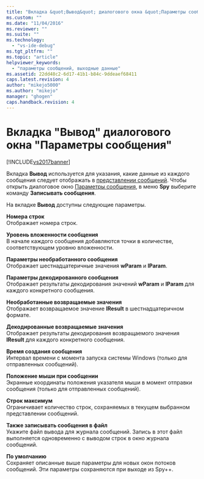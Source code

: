 ```yaml
---
title: "Вкладка &quot;Вывод&quot; диалогового окна &quot;Параметры сообщения&quot; | Microsoft Docs"
ms.custom: ""
ms.date: "11/04/2016"
ms.reviewer: ""
ms.suite: ""
ms.technology: 
  - "vs-ide-debug"
ms.tgt_pltfrm: ""
ms.topic: "article"
helpviewer_keywords: 
  - "параметры сообщений, выходные данные"
ms.assetid: 22dd48c2-6d17-41b1-b84c-9ddeaef68411
caps.latest.revision: 4
author: "mikejo5000"
ms.author: "mikejo"
manager: "ghogen"
caps.handback.revision: 4
---
```

# Вкладка &quot;Вывод&quot; диалогового окна &quot;Параметры сообщения&quot;
[!INCLUDE[vs2017banner](../code-quality/includes/vs2017banner.md)]

Вкладка **Вывод** используется для указания, какие данные из каждого сообщения следует отображать в [представлении сообщений](../debugger/messages-view.md).  Чтобы открыть диалоговое окно [Параметры сообщения](../debugger/message-options-dialog-box.md), в меню **Spy** выберите команду **Записывать сообщения**.  
  
 На вкладке **Вывод** доступны следующие параметры.  
  
 **Номера строк**  
 Отображает номера строк.  
  
 **Уровень вложенности сообщения**  
 В начале каждого сообщения добавляются точки в количестве, соответствующем уровню вложенности.  
  
 **Параметры необработанного сообщения**  
 Отображает шестнадцатеричные значения **wParam** и **lParam**.  
  
 **Параметры декодированного сообщения**  
 Отображает результаты декодирования значений **wParam** и **lParam** для каждого конкретного сообщения.  
  
 **Необработанные возвращаемые значения**  
 Отображает возвращаемое значение **lResult** в шестнадцатеричном формате.  
  
 **Декодированные возвращаемые значения**  
 Отображает результаты декодирования возвращаемого значения **lResult** для каждого конкретного сообщения.  
  
 **Время создания сообщения**  
 Интервал времени с момента запуска системы Windows \(только для отправленных сообщений\).  
  
 **Положение мыши при сообщении**  
 Экранные координаты положения указателя мыши в момент отправки сообщения \(только для отправленных сообщений\).  
  
 **Строк максимум**  
 Ограничивает количество строк, сохраняемых в текущем выбранном представлении сообщений.  
  
 **Также записывать сообщения в файл**  
 Укажите файл вывода для журнала сообщений.  Запись в этот файл выполняется одновременно с выводом строк в окно журнала сообщений.  
  
 **По умолчанию**  
 Сохраняет описанные выше параметры для новых окон потоков сообщений.  Эти параметры сохраняются при выходе из Spy\+\+.